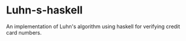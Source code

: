 # Luhn-s-haskell
An implementation of Luhn's algorithm using haskell for verifying credit card numbers.
